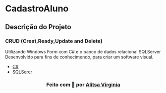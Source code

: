 # CadastroAluno

## Descrição do Projeto

### CRUD (Creat,Ready,Update and Delete) 

<p>Utilizando Windows Form com C# e o banco de dados relacional SQLServer Desenvolvido para fins de conhecimendo,
para criar um software visual.</p>

- [C#](https://docs.microsoft.com/pt-br/dotnet/csharp/)
- [SQLSerer](https://www.microsoft.com/pt-br/sql-server/sql-server-downloads)

<h3 align="center">
Feito com 💜 por 
<a href="https://www.linkedin.com/in/alitsavirginia/">Alitsa Virginia</a>






 
